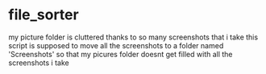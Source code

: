 # file_sorter
my picture folder is cluttered thanks to so many screenshots that i take
this script is supposed to move all the screenshots to a folder named 'Screenshots' so that my picures folder doesnt get filled with all the screenshots i take
